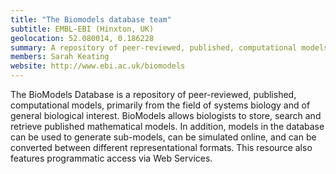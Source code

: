 ```yaml
---
title: "The Biomodels database team"
subtitle: EMBL-EBI (Hinxton, UK)
geolocation: 52.080014, 0.186228
summary: A repository of peer-reviewed, published, computational models
members: Sarah Keating
website: http://www.ebi.ac.uk/biomodels
---
```


The BioModels Database is a repository of peer-reviewed, published, computational models,
primarily from the field of systems biology and of general biological interest.
BioModels allows biologists to store, search and retrieve published mathematical models.
In addition, models in the database can be used to generate sub-models, can be simulated online,
and can be converted between different representational formats.
This resource also features programmatic access via Web Services.


